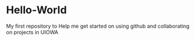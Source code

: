 # Hello-World
My first repository to Help me get started on using github and collaborating on projects in UIOWA
